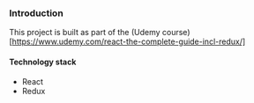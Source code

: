 ### Introduction

This project is built as part of the (Udemy course)[https://www.udemy.com/react-the-complete-guide-incl-redux/]

#### Technology stack

- React
- Redux
